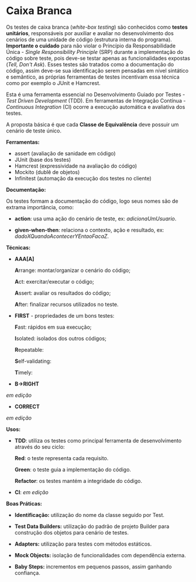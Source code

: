 # Caixa Branca
Os testes de caixa branca (*white-box testing*) são conhecidos como **testes unitários**, responsáveis por auxiliar e avaliar no desenvolvimento dos cenários de uma unidade de código (estrutura interna do programa). **Importante o cuidado** para não violar o Princípio da Responsabilidade Única - *Single Responsibility Principle* (SRP) durante a implementação do código sobre teste, pois deve-se testar apenas as funcionalidades expostas (*Tell, Don't Ask*). Esses testes são tratados como a documentação do código, assim deve-se sua identificação serem pensadas em nível sintático e semântico, as próprias ferramentas de testes incentivam essa técnica como por exemplo o JUnit e Hamcrest.

Esta é uma ferramenta essencial no Desenvolvimento Guiado por Testes - *Test Driven Development* (TDD). Em ferramentas de Integração Contínua - *Continuous Integration* (CI) ocorre a execução automática e avaliativa dos testes.

A proposta básica é que cada **Classe de Equivalência** deve possuir um cenário de teste único.

**Ferramentas:**

* assert (avaliação de sanidade em código)
* JUnit (base dos testes)
* Hamcrest (expressividade na avaliação do código)
* Mockito (dublê de objetos)
* Infinitest (automação da execução dos testes no cliente)

**Documentação:**

Os testes formam a documentação do código, logo seus nomes são de extrama importância, como:

* **action**: usa uma ação do cenário de teste, ex: *adicionaUmUsuario*.

* **given-when-then**: relaciona o contexto, ação e resultado, ex: *dadoXQuandoAcontecerYEntaoFacaZ*.

**Técnicas:**

* **AAA[A]**

  **A**rrange: montar/organizar o cenário do código;

  **A**ct: exercitar/executar o código;

  **A**ssert: avaliar os resultados do código;

  **A**fter: finalizar recursos utilizados no teste.

* **FIRST** - propriedades de um bons testes:

  **F**ast: rápidos em sua execução;

  **I**solated: isolados dos outros códigos;

  **R**epeatable: 

  **S**elf-validating: 

  **T**imely: 

* **B->RIGHT**

*em edição*
 
* **CORRECT**

*em edição*

**Usos:**

* **TDD**: utiliza os testes como principal ferramenta de desenvolvimento através do seu ciclo:
  
  **Red**: o teste representa cada requisito.

  **Green**: o teste guia a implementação do código.

  **Refactor**: os testes mantém a integridade do código.
  
* **CI**: *em edição*

**Boas Práticas:**

* **Identificação:** utilização do nome da classe seguido por Test.

* **Test Data Builders:** utilização do padrão de projeto Builder para construção dos objetos para cenário de testes.

* **Adapters:** utilização para testes com métodos estáticos.

* **Mock Objects:** isolação de funcionalidades com dependência externa.

* **Baby Steps:** incrementos em pequenos passos, assim ganhando confiança.